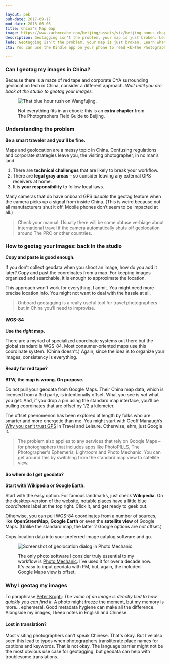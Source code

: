 ```yaml
---

layout: pek
pub-date: 2017-09-17
mod-date: 2018-06-05
title: China's Map Gap
image: https://www.zachmccabe.com/beijing/assets/viz/beijing-bonus-chapter-250.png
description: Geotagging isn’t the problem, your map is just broken. Learn what you can do about it.
lede: Geotagging isn’t the problem, your map is just broken. Learn what you can do about it.
cta: You can use the Kindle app on your phone to read <b>The Photographers Field Guide to Beijing</b>. Get <a href="https://www.amazon.com/Photographers-Field-Guide-Beijing-McCabe-ebook/dp/B072FVKP45/" alt="Get your copy on Amazon">your copy</a> before your flight boards.

---
```


### Can I geotag my images in China?

Because there is a maze of red tape and corporate CYA surrounding geolocation tech in China, consider a different approach. _Wait until you are back at the studio to geotag your images._


<figure>
  <img class="vizdot" src="https://www.zachmccabe.com/beijing/assets/viz/hero/bw-baitasi-1k.jpg" alt="That blue hour rush on Wangfujing." />
  <figcaption>
    <p>Not everything fits in an ebook: this is an <b>extra chapter</b> from The Photographers Field Guide to Beijing.</p>
  </figcaption>
</figure>


### Understanding the problem

**Be a smart traveler and you’ll be fine.**

Maps and geolocation are a messy topic in China. Confusing regulations and corporate strategies leave you, the visiting photographer, in no man’s land.

1. There are **technical challenges** that are likely to break your workflow.
2. There are **legal gray areas** – so consider leaving any external GPS receivers at home.
3. It is **your responsibility** to follow local laws.

Many cameras that do have onboard GPS _disable_ the geotag feature when the camera picks up a signal from inside China. (This is weird because not all manufacturers shut it off. Mobile phones don’t seem to be impacted at all.)

> Check your manual: Usually there will be some obtuse verbiage about international travel if the camera automatically shuts off geolocation around The PRC or other countries.


### How to geotag your images: back in the studio
**Copy and paste is good enough.**

If you don’t collect geodata when you shoot an image, how do you add it later? Copy and past the coordinates from a map. For keeping images organized and searchable, it is enough to approximate the location.

This approach won't work for everything, I admit. You might need more precise location info. You might not want to deal with the hassle at all.

> Onboard geotagging is a really useful tool for travel photographers – but in China you’ll need to improvise.


#### WGS-84

**Use the _right_ map.**

There are a myriad of specialized coordinate systems out there but the global standard is WGS-84. Most consumer-oriented maps use this coordinate system. (China doesn't.) Again, since the idea is to organize your images, consistency is everything.


#### Ready for red tape?

**BTW, the map is wrong. On purpose.**

Do not pull your geodata from Google Maps. Their China map data, which is licensed from a 3rd party, is intentionally offset. What you see is _not_ what you get. And, if you drop a pin using the standard map interface, you'll be pulling coordinates that are offset by 1/2 a kilometer.

The offset phenomenon has been explored at length by folks who are smarter and more energetic than me. You might start with Geoff Manaugh’s [Why you can’t trust GPS](http://www.travelandleisure.com/articles/digital-maps-skewed-china) in Travel and Leisure. Otherwise, ehm, just Google it.

> The problem also applies to any services that rely on Google Maps – for photographers that includes apps like PhotoPILLS, The Photographer's Ephemeris, Lightroom and Photo Mechanic. You can get around this by switching from the standard map view to satellite view.


#### So where do I get geodata?

**Start with Wikipedia or Google Earth.**

Start with the easy option. For famous landmarks, just check **Wikipedia**. On the desktop-version of the website, notable places have a little blue _coordinates_ label at the top right. Click it, and get ready to geek out.

Otherwise, you can pull WGS-84 coordinates from a number of sources, like **OpenStreetMap**, **Google Earth** or even the **satellite view** of Google Maps. (Unlike the standard map, the latter 2 Google options are _not_ offset.)

Copy location data into your preferred image catalog software and go.


<figure>
  <img class="vizproof" src="https://www.zachmccabe.com/beijing/assets/viz/proof/pm-geo-500.png" alt="Screenshot of geolocation dialog in Photo Mechanic." />
  <figcaption>
    <p>The only photo software I consider truly essential to my workflow is <a href="http://www.camerabits.com/" alt="Photo Mechanic">Photo Mechanic</a>. I’ve used it for over a decade now. It's easy to input geodata with PM, but, again, the included Google Maps view is offset.
</p>
  </figcaption>
</figure>


### Why I geotag my images

To paraphrase [Peter Krogh](http://thedambook.com/): _The value of an image is directly tied to how quickly you can find it._ A photo might freeze the moment, but my memory is more… ephemeral. Good metadata hygiene can make all the difference. Alongside my images, I keep notes in English and Chinese.


#### Lost in translation?

Most visiting photographers can't speak Chinese. That's okay. But I've also seen this lead to typos when photographers transliterate place names for captions and keywords. That is not okay. The language barrier might not be the most obvious use case for geotagging, but geodata can help with troublesome translations.
